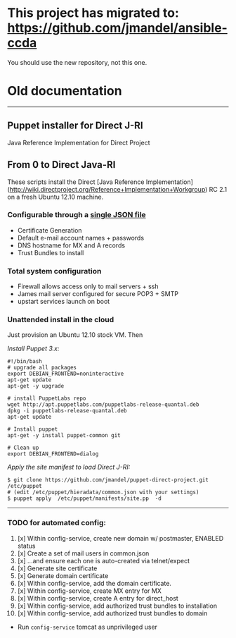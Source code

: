 # This project has migrated to: https://github.com/jmandel/ansible-ccda
You should use the new repository, not this one.


# Old documentation
---


## Puppet installer for Direct J-RI
Java Reference Implementation for Direct Project

## From 0 to Direct Java-RI
These scripts install the Direct [Java Reference Implementation]
(http://wiki.directproject.org/Reference+Implementation+Workgroup)
RC 2.1 on a fresh Ubuntu 12.10 machine.

### Configurable through a [single JSON file](hieradata/common.json)
 * Certificate Generation
 * Default e-mail account names + passwords
 * DNS hostname for MX and A records
 * Trust Bundles to install

### Total system configuration
 * Firewall allows access only to mail servers + ssh
 * James mail server configured for secure POP3 + SMTP
 * upstart services launch on boot

### Unattended install in the cloud

Just provision an Ubuntu 12.10 stock VM.  Then

*Install Puppet 3.x:*
```
#!/bin/bash
# upgrade all packages
export DEBIAN_FRONTEND=noninteractive
apt-get update
apt-get -y upgrade

# install PuppetLabs repo
wget http://apt.puppetlabs.com/puppetlabs-release-quantal.deb
dpkg -i puppetlabs-release-quantal.deb
apt-get update

# Install puppet
apt-get -y install puppet-common git

# Clean up
export DEBIAN_FRONTEND=dialog
```

*Apply the site manifest to load Direct J-RI:*
```
$ git clone https://github.com/jmandel/puppet-direct-project.git /etc/puppet
# (edit /etc/puppet/hieradata/common.json with your settings)
$ puppet apply  /etc/puppet/manifests/site.pp  -d
```

---
### TODO for automated config:

1. [x]   Within config-service, create new domain w/ postmaster, ENABLED status
2.  [x] Create a set of mail users in common.json
3. [x] ...and ensure each one is auto-created via telnet/expect
4. [x] Generate site certificate
5. [x] Generate domain certificate
6. [x] Within config-service, add the domain certificate.
7. [x] Within config-service, create MX  entry for MX
7. [x] Within config-service, create A entry for direct_host
8. [x] Within config-service, add authorized trust bundles to installation
9. [x]   Within config-service, add authorized trust bundles to domain

* Run `config-service` tomcat as unprivileged user
